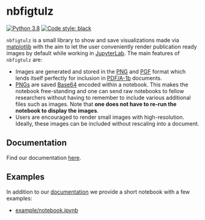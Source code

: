 # nbfigtulz
[![Python 3.8](https://img.shields.io/badge/python-3.8-blue.svg)](https://www.python.org/downloads/release/python-380/)
[![Code style: black](https://img.shields.io/badge/code%20style-black-000000.svg)](https://github.com/psf/black)

`nbfigtulz` is a small library to show and save visualizations made via [matplotlib](https://matplotlib.org/) with the aim to let the user conveniently render publication ready images by default while working in [JupyterLab](https://jupyterlab.readthedocs.io/en/stable/). The main features of `nbfigtulz` are:
- Images are generated and stored in the [PNG](https://en.wikipedia.org/wiki/Portable_Network_Graphics) and [PGF](https://en.wikipedia.org/wiki/Progressive_Graphics_File) format which lends itself perfectly for inclusion in [PDF/A-1b](https://de.wikipedia.org/wiki/PDF/A) documents.
- [PNGs](https://en.wikipedia.org/wiki/Portable_Network_Graphics) are saved [Base64](https://en.wikipedia.org/wiki/Base64) encoded within a notebook. This makes the notebook free-standing and one can send raw notebooks to fellow researchers without having to remember to include various additional files such as images. Note that **one does not have to re-run the notebook to display the images**.
- Users are encouraged to render small images with high-resolution. Ideally, these images can be included without rescaling into a document.

## Documentation
Find our documentation [here](https://nbfigtulz.readthedocs.io).

## Examples
In addition to our [documentation](https://nbfigtulz.readthedocs.io) we provide a short notebook with a few examples:
- [example/notebook.ipynb](https://github.com/avitase/nbfigtulz/blob/main/example/notebook.ipynb)
